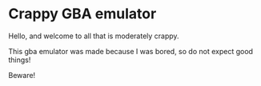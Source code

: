 # Crappy GBA emulator

Hello, and welcome to all that is moderately crappy.

This gba emulator was made because I was bored, so do not expect good things!

Beware!
